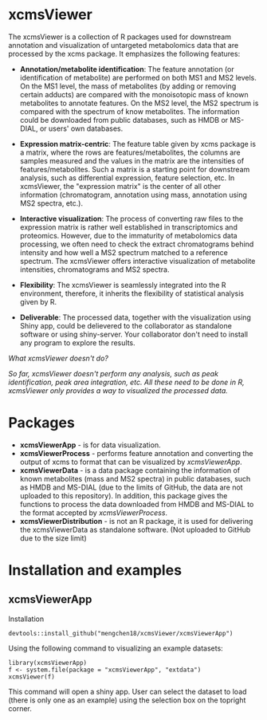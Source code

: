 # xcmsViewer

The xcmsViewer is a collection of R packages used for downstream annotation and visualization of 
untargeted metabolomics data that are processed by the xcms package. It emphasizes the following
features:

* **Annotation/metabolite identification**: The feature annotation (or identification of metabolite)
are performed on both MS1 and MS2 levels. On the MS1 level, the mass of metabolites (by adding or 
removing certain adducts) are compared with the monoisotopic mass of known metabolites to annotate features. 
On the MS2 level, the MS2 spectrum is compared with the spectrum of know metabolites. The information 
could be downloaded from public databases, such as HMDB or MS-DIAL, or users' own databases.

* **Expression matrix-centric**: The feature table given by xcms package is a matrix, where the rows 
are features/metabolites, the columns are samples measured and the values in the matrix are the 
intensities of features/metabolites. Such a matrix is a starting point for downstream analysis, 
such as differential expression, feature selection, etc. In xcmsViewer, the "expression matrix" is 
the center of all other information (chromatogram, annotation using mass, annotation using MS2 
spectra, etc.).

* **Interactive visualization**: The process of converting raw files to the expression matrix is rather 
well established in transcriptomics and proteomics. However, due to the immaturity of metabolomics 
data processing, we often need to check the extract chromatograms behind intensity and how well a
MS2 spectrum matched to a reference spectrum. The xcmsViewer offers interactive visualization of 
metabolite intensities, chromatograms and MS2 spectra.

* **Flexibility**: The xcmsViewer is seamlessly integrated into the R environment, therefore, it inherits 
the flexibility of statistical analysis given by R. 

* **Deliverable**: The processed data, together with the visualization using Shiny app, could be 
delievered to the collaborator as standalone software or using shiny-server. Your collaborator don't 
need to install any program to explore the results.

_What xcmsViewer doesn't do?_

_So far, xcmsViewer doesn't perform any analysis, such as peak identification, peak area integration, etc. 
All these need to be done in R, xcmsViewer only provides a way to visualized the processed data._

# Packages
* __xcmsViewerApp__ - is for data visualization.
* __xcmsViewerProcess__ - performs feature annotation and converting the output of xcms to format that can be visualized by _xcmsViewerApp_.
* __xcmsViewerData__ - is a data package containing the information of known metabolites (mass and MS2 spectra) in public databases, such as HMDB and MS-DIAL (due to the limits of GitHub, the data are not uploaded to this repository). In addition, this package gives the functions to process the data downloaded from HMDB and MS-DIAL to the format accepted by _xcmsViewerProcess_.
* __xcmsViewerDistribution__ - is not an R package, it is used for delivering the xcmsViewerData as standalone software. (Not uploaded to GitHub due to the size limit)

# Installation and examples
## xcmsViewerApp
Installation
```{r}
devtools::install_github("mengchen18/xcmsViewer/xcmsViewerApp")
```
Using the following command to visualizing an example datasets:
```{r}
library(xcmsViewerApp)
f <- system.file(package = "xcmsViewerApp", "extdata")
xcmsViewer(f)
```
This command will open a shiny app. User can select the dataset to load (there is only one as an example) using the selection box on the topright corner.


